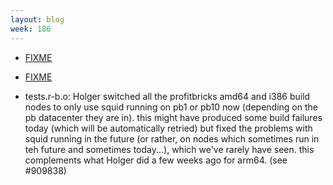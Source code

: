 ```yaml
---
layout: blog
week: 186
---
```


* [FIXME](http://lists.gnu.org/archive/html/info-mtools/2018-11/msg00004.html)

* [FIXME](https://gitlab.freedesktop.org/xdg/desktop-file-utils/issues/12)

* tests.r-b.o: Holger switched all the profitbricks amd64 and i386 build nodes to only use squid running on pb1 or pb10 now (depending on the pb datacenter they are in). this might have produced some build failures today (which will be automatically retried) but fixed the problems with squid running in the future (or rather, on nodes which sometimes run in teh future and sometimes today...), which we've rarely have seen. this complements what Holger did a few weeks ago for arm64. (see #909838)
